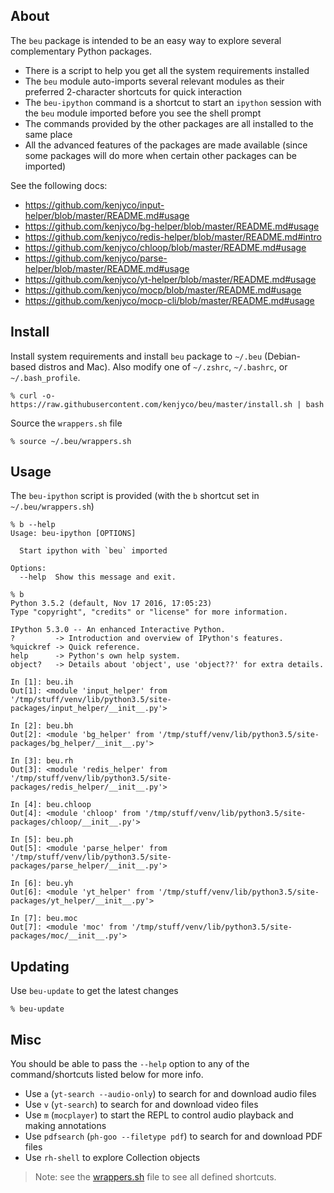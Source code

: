 ## About

The `beu` package is intended to be an easy way to explore several complementary
Python packages.

- There is a script to help you get all the system requirements installed
- The `beu` module auto-imports several relevant modules as their preferred
  2-character shortcuts for quick interaction
- The `beu-ipython` command is a shortcut to start an `ipython` session with the
  `beu` module imported before you see the shell prompt
- The commands provided by the other packages are all installed to the same
  place
- All the advanced features of the packages are made available (since some
  packages will do more when certain other packages can be imported)

See the following docs:

- <https://github.com/kenjyco/input-helper/blob/master/README.md#usage>
- <https://github.com/kenjyco/bg-helper/blob/master/README.md#usage>
- <https://github.com/kenjyco/redis-helper/blob/master/README.md#intro>
- <https://github.com/kenjyco/chloop/blob/master/README.md#usage>
- <https://github.com/kenjyco/parse-helper/blob/master/README.md#usage>
- <https://github.com/kenjyco/yt-helper/blob/master/README.md#usage>
- <https://github.com/kenjyco/mocp/blob/master/README.md#usage>
- <https://github.com/kenjyco/mocp-cli/blob/master/README.md#usage>

## Install

Install system requirements and install `beu` package to `~/.beu` (Debian-based
distros and Mac). Also modify one of `~/.zshrc`, `~/.bashrc`, or
`~/.bash_profile`.

```
% curl -o- https://raw.githubusercontent.com/kenjyco/beu/master/install.sh | bash
```

Source the `wrappers.sh` file

```
% source ~/.beu/wrappers.sh
```

## Usage

The `beu-ipython` script is provided (with the `b` shortcut set in
`~/.beu/wrappers.sh`)

```
% b --help
Usage: beu-ipython [OPTIONS]

  Start ipython with `beu` imported

Options:
  --help  Show this message and exit.
```

```
% b
Python 3.5.2 (default, Nov 17 2016, 17:05:23)
Type "copyright", "credits" or "license" for more information.

IPython 5.3.0 -- An enhanced Interactive Python.
?         -> Introduction and overview of IPython's features.
%quickref -> Quick reference.
help      -> Python's own help system.
object?   -> Details about 'object', use 'object??' for extra details.

In [1]: beu.ih
Out[1]: <module 'input_helper' from '/tmp/stuff/venv/lib/python3.5/site-packages/input_helper/__init__.py'>

In [2]: beu.bh
Out[2]: <module 'bg_helper' from '/tmp/stuff/venv/lib/python3.5/site-packages/bg_helper/__init__.py'>

In [3]: beu.rh
Out[3]: <module 'redis_helper' from '/tmp/stuff/venv/lib/python3.5/site-packages/redis_helper/__init__.py'>

In [4]: beu.chloop
Out[4]: <module 'chloop' from '/tmp/stuff/venv/lib/python3.5/site-packages/chloop/__init__.py'>

In [5]: beu.ph
Out[5]: <module 'parse_helper' from '/tmp/stuff/venv/lib/python3.5/site-packages/parse_helper/__init__.py'>

In [6]: beu.yh
Out[6]: <module 'yt_helper' from '/tmp/stuff/venv/lib/python3.5/site-packages/yt_helper/__init__.py'>

In [7]: beu.moc
Out[7]: <module 'moc' from '/tmp/stuff/venv/lib/python3.5/site-packages/moc/__init__.py'>
```

## Updating

Use `beu-update` to get the latest changes

```
% beu-update
```

## Misc

You should be able to pass the `--help` option to any of the command/shortcuts
listed below for more info.

- Use `a` (`yt-search --audio-only`) to search for and download audio files
- Use `v` (`yt-search`) to search for and download video files
- Use `m` (`mocplayer`) to start the REPL to control audio playback and making
  annotations
- Use `pdfsearch` (`ph-goo --filetype pdf`) to search for and download PDF files
- Use `rh-shell` to explore Collection objects

> Note: see the [wrappers.sh](https://raw.githubusercontent.com/kenjyco/beu/master/wrappers.sh)
> file to see all defined shortcuts.

